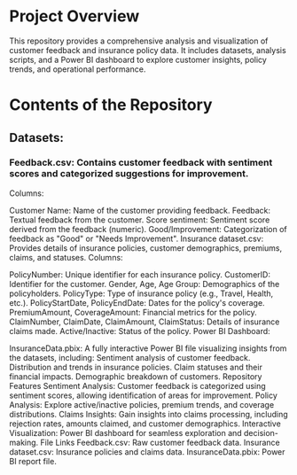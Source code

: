 # Project Overview
This repository provides a comprehensive analysis and visualization of customer feedback and insurance policy data. It includes datasets, analysis scripts, and a Power BI dashboard to explore customer insights, policy trends, and operational performance.

# Contents of the Repository
## Datasets:

### Feedback.csv: Contains customer feedback with sentiment scores and categorized suggestions for improvement. <br />
Columns:

Customer Name: Name of the customer providing feedback.
Feedback: Textual feedback from the customer.
Score sentiment: Sentiment score derived from the feedback (numeric).
Good/Improvement: Categorization of feedback as "Good" or "Needs Improvement".
Insurance dataset.csv: Provides details of insurance policies, customer demographics, premiums, claims, and statuses. Columns:

PolicyNumber: Unique identifier for each insurance policy.
CustomerID: Identifier for the customer.
Gender, Age, Age Group: Demographics of the policyholders.
PolicyType: Type of insurance policy (e.g., Travel, Health, etc.).
PolicyStartDate, PolicyEndDate: Dates for the policy's coverage.
PremiumAmount, CoverageAmount: Financial metrics for the policy.
ClaimNumber, ClaimDate, ClaimAmount, ClaimStatus: Details of insurance claims made.
Active/Inactive: Status of the policy.
Power BI Dashboard:

InsuranceData.pbix: A fully interactive Power BI file visualizing insights from the datasets, including:
Sentiment analysis of customer feedback.
Distribution and trends in insurance policies.
Claim statuses and their financial impacts.
Demographic breakdown of customers.
Repository Features
Sentiment Analysis: Customer feedback is categorized using sentiment scores, allowing identification of areas for improvement.
Policy Analysis: Explore active/inactive policies, premium trends, and coverage distributions.
Claims Insights: Gain insights into claims processing, including rejection rates, amounts claimed, and customer demographics.
Interactive Visualization: Power BI dashboard for seamless exploration and decision-making.
File Links
Feedback.csv: Raw customer feedback data.
Insurance dataset.csv: Insurance policies and claims data.
InsuranceData.pbix: Power BI report file.
